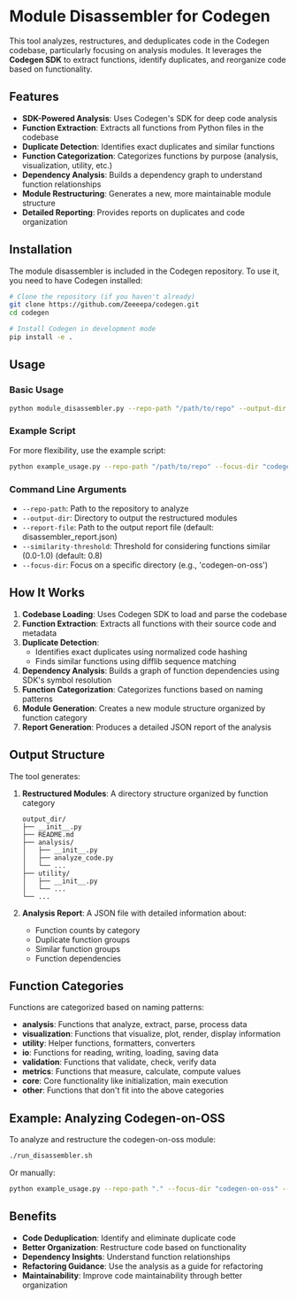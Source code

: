 # Module Disassembler for Codegen

This tool analyzes, restructures, and deduplicates code in the Codegen codebase, particularly focusing on analysis modules. It leverages the **Codegen SDK** to extract functions, identify duplicates, and reorganize code based on functionality.

## Features

- **SDK-Powered Analysis**: Uses Codegen's SDK for deep code analysis
- **Function Extraction**: Extracts all functions from Python files in the codebase
- **Duplicate Detection**: Identifies exact duplicates and similar functions
- **Function Categorization**: Categorizes functions by purpose (analysis, visualization, utility, etc.)
- **Dependency Analysis**: Builds a dependency graph to understand function relationships
- **Module Restructuring**: Generates a new, more maintainable module structure
- **Detailed Reporting**: Provides reports on duplicates and code organization

## Installation

The module disassembler is included in the Codegen repository. To use it, you need to have Codegen installed:

```bash
# Clone the repository (if you haven't already)
git clone https://github.com/Zeeeepa/codegen.git
cd codegen

# Install Codegen in development mode
pip install -e .
```

## Usage

### Basic Usage

```bash
python module_disassembler.py --repo-path "/path/to/repo" --output-dir "/path/to/output"
```

### Example Script

For more flexibility, use the example script:

```bash
python example_usage.py --repo-path "/path/to/repo" --focus-dir "codegen-on-oss" --output-dir "./restructured_modules"
```

### Command Line Arguments

- `--repo-path`: Path to the repository to analyze
- `--output-dir`: Directory to output the restructured modules
- `--report-file`: Path to the output report file (default: disassembler_report.json)
- `--similarity-threshold`: Threshold for considering functions similar (0.0-1.0) (default: 0.8)
- `--focus-dir`: Focus on a specific directory (e.g., 'codegen-on-oss')

## How It Works

1. **Codebase Loading**: Uses Codegen SDK to load and parse the codebase
2. **Function Extraction**: Extracts all functions with their source code and metadata
3. **Duplicate Detection**: 
   - Identifies exact duplicates using normalized code hashing
   - Finds similar functions using difflib sequence matching
4. **Dependency Analysis**: Builds a graph of function dependencies using SDK's symbol resolution
5. **Function Categorization**: Categorizes functions based on naming patterns
6. **Module Generation**: Creates a new module structure organized by function category
7. **Report Generation**: Produces a detailed JSON report of the analysis

## Output Structure

The tool generates:

1. **Restructured Modules**: A directory structure organized by function category
   ```
   output_dir/
   ├── __init__.py
   ├── README.md
   ├── analysis/
   │   ├── __init__.py
   │   ├── analyze_code.py
   │   └── ...
   ├── utility/
   │   ├── __init__.py
   │   └── ...
   └── ...
   ```

2. **Analysis Report**: A JSON file with detailed information about:
   - Function counts by category
   - Duplicate function groups
   - Similar function groups
   - Function dependencies

## Function Categories

Functions are categorized based on naming patterns:

- **analysis**: Functions that analyze, extract, parse, process data
- **visualization**: Functions that visualize, plot, render, display information
- **utility**: Helper functions, formatters, converters
- **io**: Functions for reading, writing, loading, saving data
- **validation**: Functions that validate, check, verify data
- **metrics**: Functions that measure, calculate, compute values
- **core**: Core functionality like initialization, main execution
- **other**: Functions that don't fit into the above categories

## Example: Analyzing Codegen-on-OSS

To analyze and restructure the codegen-on-oss module:

```bash
./run_disassembler.sh
```

Or manually:

```bash
python example_usage.py --repo-path "." --focus-dir "codegen-on-oss" --output-dir "./restructured_modules"
```

## Benefits

- **Code Deduplication**: Identify and eliminate duplicate code
- **Better Organization**: Restructure code based on functionality
- **Dependency Insights**: Understand function relationships
- **Refactoring Guidance**: Use the analysis as a guide for refactoring
- **Maintainability**: Improve code maintainability through better organization

